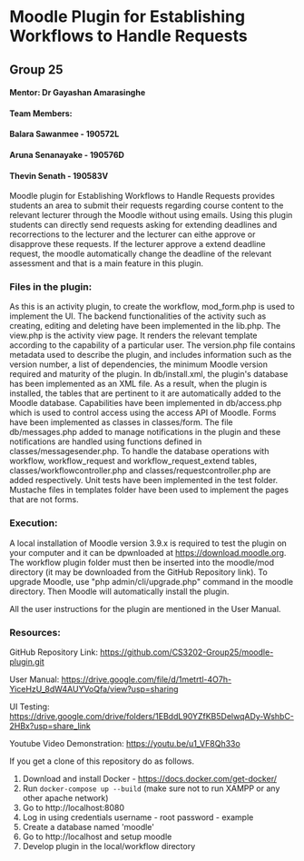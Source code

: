 # Moodle Plugin for Establishing Workflows to Handle Requests

## Group 25

#### Mentor: Dr Gayashan Amarasinghe

#### Team Members:
#### Balara Sawanmee - 190572L
#### Aruna Senanayake - 190576D
#### Thevin Senath - 190583V

Moodle plugin for Establishing Workflows to Handle Requests provides students an area to submit their requests regarding course content to the relevant lecturer through the Moodle without using emails. Using this plugin students can directly send requests asking for extending deadlines and recorrections to the lecturer and the lecturer can eithe approve or disapprove these requests. If the lecturer approve a extend deadline request, the moodle automatically change the deadline of the relevant assessment and that is a main feature in this plugin.

### Files in the plugin:

As this is an activity plugin, to create the workflow, mod_form.php is used to implement the UI.
The backend functionalities of the activity such as creating, editing and deleting have been implemented in the lib.php.
The view.php is the activity view page. It renders the relevant template according to the capability of a particular user.
The version.php file contains metadata used to describe the plugin, and includes information such as the version number, a list of dependencies, the minimum Moodle version required and maturity of the plugin.
In db/install.xml, the plugin's database has been implemented as an XML file. As a result, when the plugin is installed, the tables that are pertinent to it are automatically added to the Moodle database.
Capabilities have been implemented in db/access.php which is used to control access using the access API of Moodle.
Forms have been implemented as classes in classes/form.
The file db/messages.php added to manage notifications in the plugin and these notifications are handled using functions defined in classes/messagesender.php.
To handle the database operations with workflow, workflow_request and workflow_request_extend tables, classes/workflowcontroller.php and classes/requestcontroller.php are added respectively.
Unit tests have been implemented in the test folder.
Mustache files in templates folder have been used to implement the pages that are not forms.

### Execution:

A local installation of Moodle version 3.9.x is required to test the plugin on your computer and it can be dpwnloaded at https://download.moodle.org. The workflow plugin folder must then be inserted into the moodle/mod directory (it may be downloaded from the GitHub Repository link). To upgrade Moodle, use 
"php admin/cli/upgrade.php" command in the moodle directory. Then Moodle will automatically install the plugin.


All the user instructions for the plugin are mentioned in the User Manual.

### Resources:

GitHub Repository Link: https://github.com/CS3202-Group25/moodle-plugin.git

User Manual: https://drive.google.com/file/d/1metrtl-4O7h-YiceHzU_8dW4AUYVoQfa/view?usp=sharing

UI Testing: https://drive.google.com/drive/folders/1EBddL90YZfKB5DelwqADy-WshbC-2HBx?usp=share_link

Youtube Video Demonstration: https://youtu.be/u1_VF8Qh33o


If you get a clone of this repository do as follows.

1. Download and install Docker - https://docs.docker.com/get-docker/
2. Run ``` docker-compose up --build ``` (make sure not to run XAMPP or any other apache network)
3. Go to http://localhost:8080
4. Log in using credentials
    username - root
    password - example
5. Create a database named 'moodle'
6. Go to http://localhost and setup moodle
7. Develop plugin in the local/workflow directory